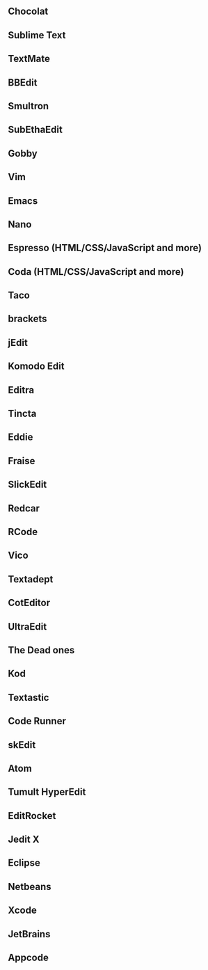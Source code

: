 ## Chocolat
## Sublime Text
## TextMate
## BBEdit
## Smultron
## SubEthaEdit
## Gobby
## Vim
## Emacs
## Nano
## Espresso (HTML/CSS/JavaScript and more)
## Coda (HTML/CSS/JavaScript and more)
## Taco
## brackets
## jEdit
## Komodo Edit
## Editra
## Tincta
## Eddie
## Fraise
## SlickEdit
## Redcar
## RCode
## Vico
## Textadept
## CotEditor
## UltraEdit
## The Dead ones
## Kod
## Textastic
## Code Runner
## skEdit
## Atom
## Tumult HyperEdit
## EditRocket
## Jedit X
## Eclipse
## Netbeans
## Xcode
## JetBrains
## Appcode
